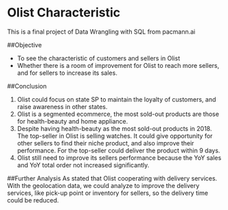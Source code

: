 # Olist Characteristic
This is a final project of Data Wrangling with SQL from pacmann.ai

##Objective
* To see the characteristic of customers and sellers in Olist
* Whether there is a room of improvement for Olist to reach more sellers, and for sellers to increase its sales.

##Conclusion
1. Olist could focus on state SP to maintain the loyalty of customers, and raise awareness in other states.
2. Olist is a segmented ecommerce, the most sold-out products are those for health-beauty and home appliance.
3. Despite having health-beauty as the most sold-out products in 2018. The top-seller in Olist is selling watches. It could give opportunity for other sellers to find their niche product, and also improve their performance. For the top-seller could deliver the product within 9 days.
4. Olist still need to improve its sellers performance because the YoY sales and YoY total order not increased significantly.

##Further Analysis
As stated that Olist cooperating with delivery services. With the geolocation data, we could analyze to improve the delivery services, like pick-up point or inventory for sellers, so the delivery time could be reduced.
